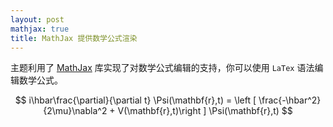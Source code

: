```yaml
---
layout: post
mathjax: true
title: MathJax 提供数学公式渲染
---
```


主题利用了 [MathJax](https://www.mathjax.org/) 库实现了对数学公式编辑的支持，你可以使用 `LaTex` 语法编辑数学公式。

$$
i\hbar\frac{\partial}{\partial t} \Psi(\mathbf{r},t) = \left [ \frac{-\hbar^2}{2\mu}\nabla^2 + V(\mathbf{r},t)\right ] \Psi(\mathbf{r},t)
$$
